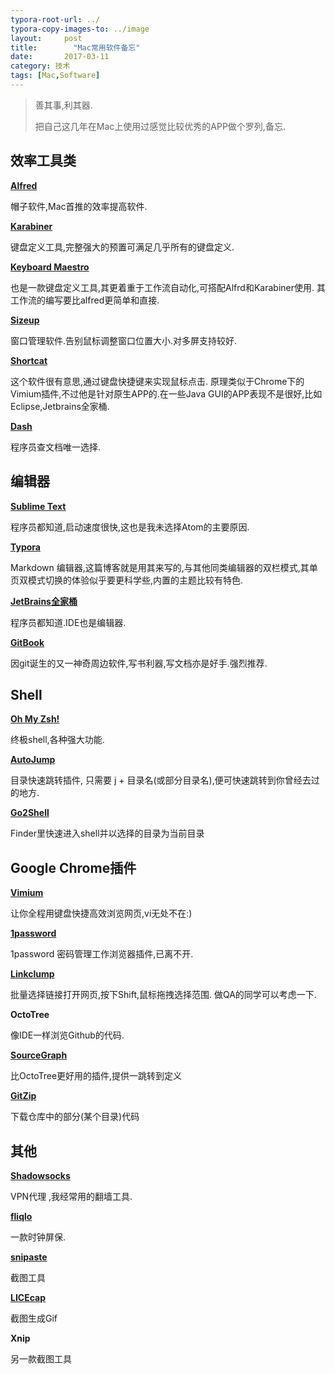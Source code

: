 ```yaml
---
typora-root-url: ../
typora-copy-images-to: ../image
layout:     post
title:        "Mac常用软件备忘"
date:       2017-03-11 
category: 技术
tags: [Mac,Software]
---
```




> 善其事,利其器.
>
> 把自己这几年在Mac上使用过感觉比较优秀的APP做个罗列,备忘.



## 效率工具类

**[Alfred](https://www.alfredapp.com)**

帽子软件,Mac首推的效率提高软件.

**[Karabiner](https://pqrs.org/)**

键盘定义工具,完整强大的预置可满足几乎所有的键盘定义.

**[Keyboard Maestro](https://www.keyboardmaestro.com/main/)**

也是一款键盘定义工具,其更着重于工作流自动化,可搭配Alfrd和Karabiner使用. 其工作流的编写要比alfred更简单和直接.

**[Sizeup](http://www.irradiatedsoftware.com/sizeup/)**

窗口管理软件.告别鼠标调整窗口位置大小.对多屏支持较好.

**[Shortcat](http://support.shortcatapp.com/kb/general/metrics-collection)**

这个软件很有意思,通过键盘快捷键来实现鼠标点击. 原理类似于Chrome下的Vimium插件,不过他是针对原生APP的.在一些Java GUI的APP表现不是很好,比如 Eclipse,Jetbrains全家桶.

**[Dash](https://kapeli.com/dash)**

程序员查文档唯一选择.




## 编辑器

**[Sublime Text](http://www.sublimetext.com/)**

程序员都知道,启动速度很快,这也是我未选择Atom的主要原因.

**[Typora](http://typora.io)**

Markdown 编辑器,这篇博客就是用其来写的,与其他同类编辑器的双栏模式,其单页双模式切换的体验似乎要更科学些,内置的主题比较有特色.

**[JetBrains全家桶](http://shadowsocks.org/en/index.html)**

程序员都知道.IDE也是编辑器.

**[GitBook](https://www.gitbook.com/)**

因git诞生的又一神奇周边软件,写书利器,写文档亦是好手.强烈推荐. 



## Shell

**[Oh My Zsh!](http://ohmyz.sh/)**

终极shell,各种强大功能.

**[AutoJump](https://github.com/wting/autojump)**

目录快速跳转插件, 只需要 j + 目录名(或部分目录名),便可快速跳转到你曾经去过的地方.

[**Go2Shell**](http://zipzapmac.com/Go2Shell)

Finder里快速进入shell并以选择的目录为当前目录

## Google Chrome插件 

**[Vimium](https://github.com/philc/vimium/wiki/Search-Completion)**

让你全程用键盘快捷高效浏览网页,vi无处不在:)

 **[1password](https://agilebits.com/)**

1password 密码管理工作浏览器插件,已离不开.

**[Linkclump](https://github.com/benblack86/linkclump)**

批量选择链接打开网页,按下Shift,鼠标拖拽选择范围. 做QA的同学可以考虑一下.

**OctoTree**

像IDE一样浏览Github的代码.

**[SourceGraph](https://chrome.google.com/webstore/search/SourceGraph?hl=en-US)**

比OctoTree更好用的插件,提供一跳转到定义

**[GitZip](https://chrome.google.com/webstore/search/SourceGraph?hl=en-US)**

下载仓库中的部分(某个目录)代码



## 其他

**[Shadowsocks](http://shadowsocks.org/en/index.html)**

VPN代理 ,我经常用的翻墙工具.

**[fliqlo](http://fliqlo.com/)**

一款时钟屏保.

**[snipaste](https://zh.snipaste.com/)**

截图工具

**[LICEcap](https://www.cockos.com/licecap/)**

截图生成Gif


**Xnip**

另一款截图工具

